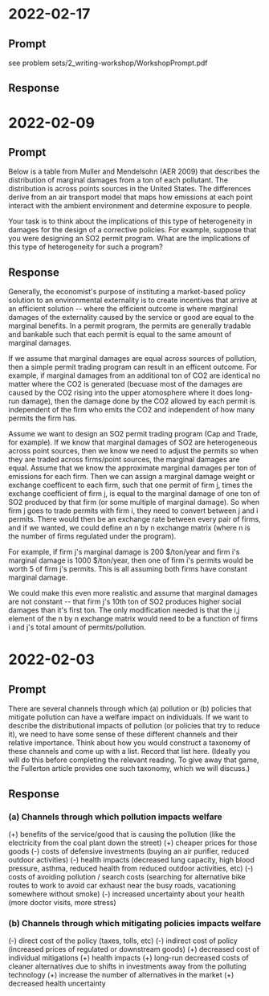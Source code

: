 # 2022-02-17
## Prompt
see problem sets/2_writing-workshop/WorkshopPrompt.pdf

## Response






# 2022-02-09
## Prompt
Below is a table from Muller and Mendelsohn (AER 2009) that describes the distribution of marginal damages from a ton of each pollutant. The distribution is across points sources in the United States. The differences derive from an air transport model that maps how emissions at each point interact with the ambient environment and determine exposure to people.

Your task is to think about the implications of this type of heterogeneity in damages for the design of a corrective policies. For example, suppose that you were designing an SO2 permit program. What are the implications of this type of heterogeneity for such a program?

## Response
Generally, the economist's purpose of instituting a market-based policy solution to an environmental externality is to create incentives that arrive at an efficient solution -- where the efficient outcome is where marginal damages of the externality caused by the service or good are equal to the marginal benefits. In a permit program, the permits are generally tradable and bankable such that each permit is equal to the same amount of marginal damages.

If we assume that marginal damages are equal across sources of pollution, then a simple permit trading program can result in an efficent outcome. For example, if marginal damages from an additional ton of CO2 are identical no matter where the CO2 is generated (becuase most of the damages are caused by the CO2 rising into the upper atomosphere where it does long-run damage), then the damage done by the CO2 allowed by each permit is independent of the firm who emits the CO2 and independent of how many permits the firm has.

Assume we want to design an SO2 permit trading program (Cap and Trade, for example). If we know that marginal damages of SO2 are heterogeneous across point sources, then we know we need to adjust the permits so when they are traded across firms/point sources, the marginal damages are equal. Assume that we know the approximate marginal damages per ton of emissions for each firm. Then we can assign a marginal damage weight or exchange coefficent to each firm, such that one permit of firm j, times the exchange coefficient of firm j, is equal to the marginal damage of one ton of SO2 produced by that firm (or some multiple of marginal damage). So when firm j goes to trade permits with firm i, they need to convert between j and i permits. There would then be an exchange rate between every pair of firms, and if we wanted, we could define an n by n exchange matrix (where n is the number of firms regulated under the program).

For example, if firm j's marginal damage is 200 $/ton/year and firm i's marginal damage is 1000 $/ton/year, then one of firm i's permits would be worth 5 of firm j's permits. This is all assuming both firms have constant marginal damage.

We could make this even more realistic and assume that marginal damages are not constant -- that firm j's 10th ton of SO2 produces higher social damages than it's first ton. The only modification needed is that the i,j element of the n by n exchange matrix would need to be a function of firms i and j's total amount of permits/pollution.






# 2022-02-03
## Prompt
There are several channels through which (a) pollution or (b) policies that mitigate pollution can have a welfare impact on individuals. If we want to describe the distributional impacts of pollution (or policies that try to reduce it), we need to have some sense of these different channels and their relative importance. Think about how you would construct a taxonomy of these channels and come up with a list. Record that list here. (Ideally you will do this before completing the relevant reading. To give away that game, the Fullerton article provides one such taxonomy, which we will discuss.)

## Response
### (a) Channels through which pollution impacts welfare
(+) benefits of the service/good that is causing the pollution (like the 
    electricity from the coal plant down the street)
(+) cheaper prices for those goods
(-) costs of defensive investments (buying an air purifier, reduced 
    outdoor activities)
(-) health impacts (decreased lung capacity, high blood pressure, asthma, 
    reduced health from reduced outdoor activities, etc)
(-) costs of avoiding pollution / search costs (searching for alternative bike routes to work to
    avoid car exhaust near the busy roads, vacationing somewhere without smoke)
(-) increased uncertainty about your health (more doctor visits, more stress)

### (b) Channels through which mitigating policies impacts welfare
(-) direct cost of the policy (taxes, tolls, etc)
(-) indirect cost of policy (increased prices of regulated or downstream goods)
(+) decreased cost of individual mitigations
(+) health impacts
(+) long-run decreased costs of cleaner alternatives due to shifts in investments
    away from the polluting technology
(+) increase the number of alternatives in the market 
(+) decreased health uncertainty

